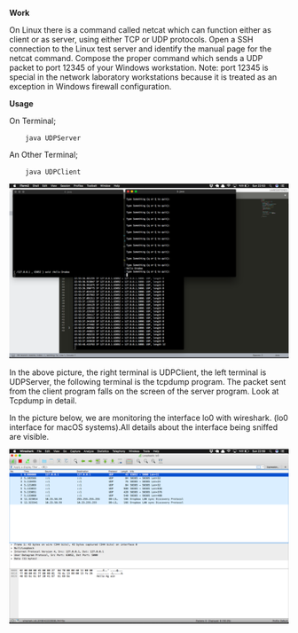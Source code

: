 **Work**

On Linux there is a command called netcat which can function either as client or as server, using either TCP or UDP protocols. Open a SSH connection to the Linux test server and identify the manual page for the netcat command. Compose the proper command which sends a UDP packet to port 12345 of your Windows workstation.
Note: port 12345 is special in the network laboratory workstations because it is treated as an exception in Windows firewall configuration. 

**Usage**

On Terminal;


```
	java UDPServer
```


An Other Terminal;

```
	java UDPClient
```

![Tcpdump Packet Catching](/images/tcpdump.png)



In the above picture, the right terminal is UDPClient, the left terminal is UDPServer, the following terminal is the tcpdump program.
The packet sent from the client program falls on the screen of the server program. Look at Tcpdump in detail.


In the picture below, we are monitoring the interface lo0 with wireshark. (lo0 interface for macOS systems).All details about the interface being sniffed are visible.

![Wireshark Sniffing](/images/wireshark.png)

